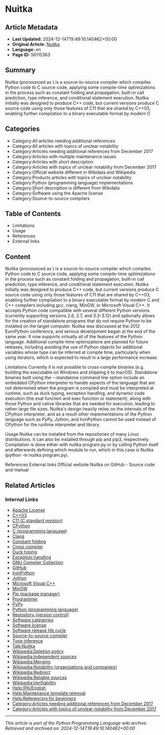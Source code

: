 # Nuitka

## Article Metadata

- **Last Updated:** 2024-12-14T19:49:10.140462+00:00
- **Original Article:** [Nuitka](https://en.wikipedia.org/wiki/Nuitka)
- **Language:** en
- **Page ID:** 56115363

## Summary

Nuitka (pronounced as ) is a source-to-source compiler which compiles Python code to C source code, applying some compile-time optimizations in the process such as constant folding and propagation, built-in call prediction, type inference, and conditional statement execution. Nuitka initially was designed to produce C++ code, but current versions produce C source code using only those features of C11 that are shared by C++03, enabling further compilation to a binary executable format by modern C

## Categories

- Category:All articles needing additional references
- Category:All articles with topics of unclear notability
- Category:Articles needing additional references from December 2017
- Category:Articles with multiple maintenance issues
- Category:Articles with short description
- Category:Articles with topics of unclear notability from December 2017
- Category:Official website different in Wikidata and Wikipedia
- Category:Products articles with topics of unclear notability
- Category:Python (programming language) implementations
- Category:Short description is different from Wikidata
- Category:Software using the Apache license
- Category:Source-to-source compilers

## Table of Contents

- Limitations
- Usage
- References
- External links

## Content

Nuitka (pronounced as ) is a source-to-source compiler which compiles Python code to C source code, applying some compile-time optimizations in the process such as constant folding and propagation, built-in call prediction, type inference, and conditional statement execution. Nuitka initially was designed to produce C++ code, but current versions produce C source code using only those features of C11 that are shared by C++03, enabling further compilation to a binary executable format by modern C and C++ compilers including gcc, clang, MinGW, or Microsoft Visual C++. It accepts Python code compatible with several different Python versions (currently supporting versions 2.6, 2.7, and 3.3–3.12) and optionally allows for the creation of standalone programs that do not require Python to be installed on the target computer.
Nuitka was discussed at the 2012 EuroPython conference, and serious development began at the end of the same year. It now supports virtually all of the features of the Python language. Additional compile-time optimizations are planned for future releases, including avoiding the use of Python objects for additional variables whose type can be inferred at compile time, particularly when using iterators, which is expected to result in a large performance increase.

Limitations
Currently it is not possible to cross-compile binaries (e.g. building the executable on Windows and shipping it to macOS).
Standalone binaries built using the --standalone command line option include an embedded CPython interpreter to handle aspects of the language that are not determined when the program is compiled and must be interpreted at runtime, such as duck typing, exception handling, and dynamic code execution (the eval function and exec function or statement), along with those Python and native libraries that are needed for execution, leading to rather large file sizes.
Nuitka's design heavily relies on the internals of the CPython interpreter, and as a result other implementations of the Python language such as PyPy, Jython, and IronPython cannot be used instead of CPython for the runtime interpreter and library.

Usage
Nuitka can be installed from the repositories of many Linux distributions. It can also be installed through pip and pip3, respectively. Compilation is done either with nuitka program.py or by calling Python itself and afterwards defining which module to run, which in this case is Nuitka (python -m nuitka program.py).

References
External links
Official website
Nuitka on GitHub - Source code and manual

## Related Articles

### Internal Links

- [Apache License](https://en.wikipedia.org/wiki/Apache_License)
- [C++03](https://en.wikipedia.org/wiki/C%2B%2B03)
- [C11 (C standard revision)](https://en.wikipedia.org/wiki/C11_(C_standard_revision))
- [CPython](https://en.wikipedia.org/wiki/CPython)
- [C (programming language)](https://en.wikipedia.org/wiki/C_(programming_language))
- [Clang](https://en.wikipedia.org/wiki/Clang)
- [Constant folding](https://en.wikipedia.org/wiki/Constant_folding)
- [Cross compiler](https://en.wikipedia.org/wiki/Cross_compiler)
- [Duck typing](https://en.wikipedia.org/wiki/Duck_typing)
- [Exception handling](https://en.wikipedia.org/wiki/Exception_handling)
- [GNU Compiler Collection](https://en.wikipedia.org/wiki/GNU_Compiler_Collection)
- [GitHub](https://en.wikipedia.org/wiki/GitHub)
- [IronPython](https://en.wikipedia.org/wiki/IronPython)
- [Jython](https://en.wikipedia.org/wiki/Jython)
- [Microsoft Visual C++](https://en.wikipedia.org/wiki/Microsoft_Visual_C%2B%2B)
- [MinGW](https://en.wikipedia.org/wiki/MinGW)
- [Pip (package manager)](https://en.wikipedia.org/wiki/Pip_(package_manager))
- [Programmer](https://en.wikipedia.org/wiki/Programmer)
- [PyPy](https://en.wikipedia.org/wiki/PyPy)
- [Python (programming language)](https://en.wikipedia.org/wiki/Python_(programming_language))
- [Repository (version control)](https://en.wikipedia.org/wiki/Repository_(version_control))
- [Software categories](https://en.wikipedia.org/wiki/Software_categories)
- [Software license](https://en.wikipedia.org/wiki/Software_license)
- [Software release life cycle](https://en.wikipedia.org/wiki/Software_release_life_cycle)
- [Source-to-source compiler](https://en.wikipedia.org/wiki/Source-to-source_compiler)
- [Type inference](https://en.wikipedia.org/wiki/Type_inference)
- [Talk:Nuitka](https://en.wikipedia.org/wiki/Talk:Nuitka)
- [Wikipedia:Deletion policy](https://en.wikipedia.org/wiki/Wikipedia:Deletion_policy)
- [Wikipedia:Independent sources](https://en.wikipedia.org/wiki/Wikipedia:Independent_sources)
- [Wikipedia:Merging](https://en.wikipedia.org/wiki/Wikipedia:Merging)
- [Wikipedia:Notability (organizations and companies)](https://en.wikipedia.org/wiki/Wikipedia:Notability_(organizations_and_companies))
- [Wikipedia:Redirect](https://en.wikipedia.org/wiki/Wikipedia:Redirect)
- [Wikipedia:Reliable sources](https://en.wikipedia.org/wiki/Wikipedia:Reliable_sources)
- [Wikipedia:Verifiability](https://en.wikipedia.org/wiki/Wikipedia:Verifiability)
- [Help:IPA/English](https://en.wikipedia.org/wiki/Help:IPA/English)
- [Help:Maintenance template removal](https://en.wikipedia.org/wiki/Help:Maintenance_template_removal)
- [Help:Referencing for beginners](https://en.wikipedia.org/wiki/Help:Referencing_for_beginners)
- [Category:Articles needing additional references from December 2017](https://en.wikipedia.org/wiki/Category:Articles_needing_additional_references_from_December_2017)
- [Category:Articles with topics of unclear notability from December 2017](https://en.wikipedia.org/wiki/Category:Articles_with_topics_of_unclear_notability_from_December_2017)

---
_This article is part of the Python Programming Language wiki archive._
_Retrieved and archived on: 2024-12-14T19:49:10.140462+00:00_